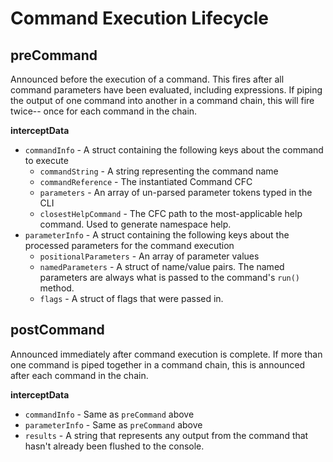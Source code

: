 # Command Execution Lifecycle

## preCommand

Announced before the execution of a command. This fires after all command parameters have been evaluated, including expressions. If piping the output of one command into another in a command chain, this will fire twice-- once for each command in the chain.

**interceptData**

* `commandInfo` - A struct containing the following keys about the command to execute
  * `commandString` - A string representing the command name
  * `commandReference` - The instantiated Command CFC
  * `parameters` - An array of un-parsed parameter tokens typed in the CLI
  * `closestHelpCommand` - The CFC path to the most-applicable help command. Used to generate namespace help.
* `parameterInfo` - A struct containing the following keys about the processed parameters for the command execution
  * `positionalParameters` - An array of parameter values
  * `namedParameters` - A struct of name/value pairs.  The named parameters are always what is passed to the command's `run()` method.
  * `flags` - A struct of flags that were passed in.

## postCommand

Announced immediately after command execution is complete. If more than one command is piped together in a command chain, this is announced after each command in the chain.

**interceptData**

* `commandInfo` - Same as `preCommand` above
* `parameterInfo` - Same as `preCommand` above
* `results` - A string that represents any output from the command that hasn't already been flushed to the console.

